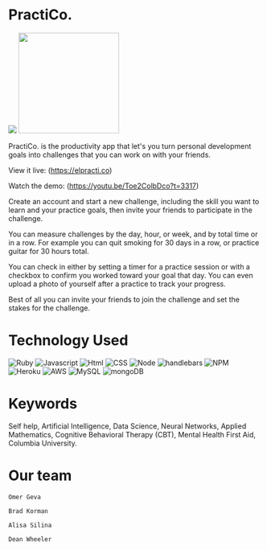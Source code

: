 # PractiCo.

![](./app/assets/images/screenshots/landing.png)
<img src="./app/assets/images/screenshots/landing.png" width="200">

PractiCo. is the productivity app that let's you turn personal development goals
into challenges that you can work on with your friends.

View it live: (https://elpracti.co)

Watch the demo: (https://youtu.be/Toe2ColbDco?t=3317)

Create an account and start a new challenge, including the skill you want to learn
and your practice goals, then invite your friends to participate in the challenge.

You can measure challenges by the day, hour, or week, and by total time or in a row.
For example you can quit smoking for 30 days in a row, or practice guitar for 30 hours
total.

You can check in either by setting a timer for a practice session or with a checkbox
to confirm you worked toward your goal that day. You can even upload a photo of yourself
after a practice to track your progress.

Best of all you can invite your friends to join the challenge and set the stakes
for the challenge.




# Technology Used
![Ruby](https://img.shields.io/badge/Ruby-code-blue.svg)
![Javascript](https://img.shields.io/badge/Javascript-code-blue.svg)
![Html](https://img.shields.io/badge/HTML-language-blue.svg)
![CSS](https://img.shields.io/badge/CSS-language-blue.svg)
![Node](https://img.shields.io/badge/Node.js-server-red.svg)
![handlebars](https://img.shields.io/badge/Handlebars-templating-red.svg)
![NPM](https://img.shields.io/badge/npm-package%20manager-red.svg)
![Heroku](https://img.shields.io/badge/Heroku-host-green.svg)
![AWS](https://img.shields.io/badge/AWS-host-green.svg)
![MySQL](https://img.shields.io/badge/mySQL-database-yellow.svg)
![mongoDB](https://img.shields.io/badge/mongoDB-database-yellow.svg)

# Keywords
Self help, Artificial Intelligence, Data Science, Neural Networks, Applied Mathematics, Cognitive Behavioral Therapy (CBT), Mental Health First Aid, Columbia University.

# Our team
    Omer Geva

    Brad Korman

    Alisa Silina

    Dean Wheeler
